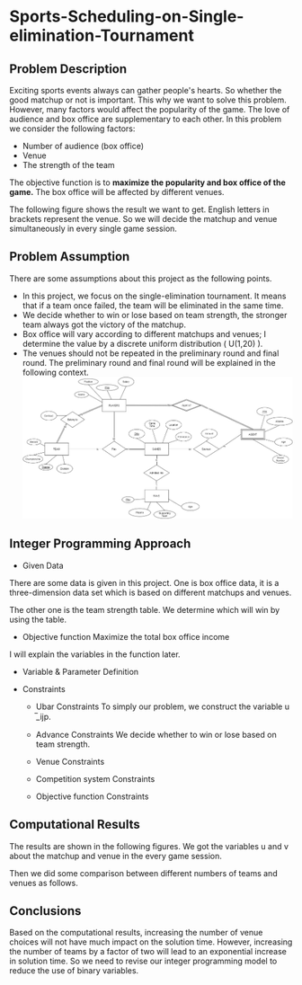 # Sports-Scheduling-on-Single-elimination-Tournament

## **Problem Description**

Exciting sports events always can gather people's hearts. So whether the good matchup or not is important. This why we want to solve this problem. However, many factors would affect the popularity of the game. The love of audience and box office are supplementary to each other. In this problem we consider the following factors:
- Number of audience (box office)
- Venue
- The strength of the team

The objective function is to **maximize the popularity and box office of the game.** The box office will be affected by different venues.

The following figure shows the result we want to get. English letters in brackets represent the venue. So we will decide the matchup and venue simultaneously in every single game session.

## **Problem Assumption**

There are some assumptions about this project as the following points.
- In this project, we focus on the single-elimination tournament. It means that if a team once failed, the team will be eliminated in the same time.
- We decide whether to win or lose based on team strength, the stronger team always got the victory of the matchup.
- Box office will vary according to different matchups and venues; I determine the value by a discrete uniform distribution ( U(1,20) ).
- The venues should not be repeated in the preliminary round and final round. The preliminary round and final round will be explained in the following context.
![This is an image](https://github.com/Jacky12Cheng/NBA-Industry-Chain-Database-Management-System-with-GUI/blob/main/ER_Diagram_and_Relation_Schema/ER-diagram.png)

## **Integer Programming Approach**
- Given Data

There are some data is given in this project. One is box office data, it is a three-dimension data set which is based on different matchups and venues.

The other one is the team strength table. We determine which will win by using the table.

- Objective function
Maximize the total box office income

I will explain the variables in the function later.

- Variable & Parameter Definition

- Constraints
  - Ubar Constraints
  To simply our problem, we construct the variable u ̅_ijp. 
  
  - Advance Constraints
We decide whether to win or lose based on team strength.
 
 
  - Venue Constraints

  - Competition system Constraints
 
  - Objective function Constraints

## **Computational Results**

The results are shown in the following figures. We got the variables u and v about the matchup and venue in the every game session.

Then we did some comparison between different numbers of teams and venues as follows.

## **Conclusions**

Based on the computational results, increasing the number of venue choices will not have much impact on the solution time. However, increasing the number of teams by a factor of two will lead to an exponential increase in solution time. So we need to revise our integer programming model to reduce the use of binary variables.
